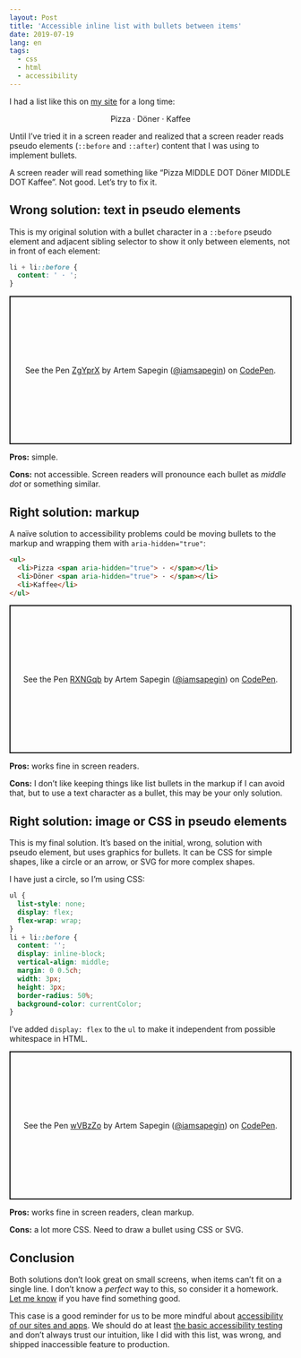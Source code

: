 ```yaml
---
layout: Post
title: 'Accessible inline list with bullets between items'
date: 2019-07-19
lang: en
tags:
  - css
  - html
  - accessibility
---
```


I had a list like this on [my site](https://sapegin.me/) for a long time:

<p style="text-align:center">Pizza · Döner · Kaffee</p>

Until I’ve tried it in a screen reader and realized that a screen reader reads pseudo elements (`::before` and `::after`) content that I was using to implement bullets.

A screen reader will read something like “Pizza MIDDLE DOT Döner MIDDLE DOT Kaffee”. Not good. Let’s try to fix it.

## Wrong solution: text in pseudo elements

This is my original solution with a bullet character in a `::before` pseudo element and adjacent sibling selector to show it only between elements, not in front of each element:

```css
li + li::before {
  content: ' · ';
}
```

<p class="codepen" data-height="265" data-theme-id="light" data-default-tab="css,result" data-user="iamsapegin" data-slug-hash="ZgYprX" style="height: 265px; box-sizing: border-box; display: flex; align-items: center; justify-content: center; border: 2px solid; margin: 1em 0; padding: 1em;" data-pen-title="ZgYprX">
  <span>See the Pen <a href="https://codepen.io/iamsapegin/pen/ZgYprX/">
  ZgYprX</a> by Artem Sapegin (<a href="https://codepen.io/iamsapegin">@iamsapegin</a>)
  on <a href="https://codepen.io">CodePen</a>.</span>
</p>
<script async src="https://static.codepen.io/assets/embed/ei.js"></script>

**Pros:** simple.

**Cons:** not accessible. Screen readers will pronounce each bullet as _middle dot_ or something similar.

## Right solution: markup

A naïve solution to accessibility problems could be moving bullets to the markup and wrapping them with `aria-hidden="true"`:

```html
<ul>
  <li>Pizza <span aria-hidden="true"> · </span></li>
  <li>Döner <span aria-hidden="true"> · </span></li>
  <li>Kaffee</li>
</ul>
```

<p class="codepen" data-height="265" data-theme-id="light" data-default-tab="html,result" data-user="iamsapegin" data-slug-hash="RXNGqb" style="height: 265px; box-sizing: border-box; display: flex; align-items: center; justify-content: center; border: 2px solid; margin: 1em 0; padding: 1em;" data-pen-title="RXNGqb">
  <span>See the Pen <a href="https://codepen.io/iamsapegin/pen/RXNGqb/">
  RXNGqb</a> by Artem Sapegin (<a href="https://codepen.io/iamsapegin">@iamsapegin</a>)
  on <a href="https://codepen.io">CodePen</a>.</span>
</p>
<script async src="https://static.codepen.io/assets/embed/ei.js"></script>

**Pros:** works fine in screen readers.

**Cons:** I don’t like keeping things like list bullets in the markup if I can avoid that, but to use a text character as a bullet, this may be your only solution.

## Right solution: image or CSS in pseudo elements

This is my final solution. It’s based on the initial, wrong, solution with pseudo element, but uses graphics for bullets. It can be CSS for simple shapes, like a circle or an arrow, or SVG for more complex shapes.

I have just a circle, so I’m using CSS:

```css
ul {
  list-style: none;
  display: flex;
  flex-wrap: wrap;
}
li + li::before {
  content: '';
  display: inline-block;
  vertical-align: middle;
  margin: 0 0.5ch;
  width: 3px;
  height: 3px;
  border-radius: 50%;
  background-color: currentColor;
}
```

I’ve added `display: flex` to the `ul` to make it independent from possible whitespace in HTML.

<p class="codepen" data-height="265" data-theme-id="light" data-default-tab="css,result" data-user="iamsapegin" data-slug-hash="wVBzZo" style="height: 265px; box-sizing: border-box; display: flex; align-items: center; justify-content: center; border: 2px solid; margin: 1em 0; padding: 1em;" data-pen-title="wVBzZo">
  <span>See the Pen <a href="https://codepen.io/iamsapegin/pen/wVBzZo/">
  wVBzZo</a> by Artem Sapegin (<a href="https://codepen.io/iamsapegin">@iamsapegin</a>)
  on <a href="https://codepen.io">CodePen</a>.</span>
</p>
<script async src="https://static.codepen.io/assets/embed/ei.js"></script>

**Pros:** works fine in screen readers, clean markup.

**Cons:** a lot more CSS. Need to draw a bullet using CSS or SVG.

## Conclusion

Both solutions don’t look great on small screens, when items can’t fit on a single line. I don’t know a _perfect_ way to this, so consider it a homework. [Let me know](https://twitter.com/iamsapegin) if you have find something good.

This case is a good reminder for us to be more mindful about [accessibility of our sites and apps](https://web.dev/accessible). We should do at least [the basic accessibility testing](https://daverupert.com/2018/07/assistive-technologies-i-test-with/) and don’t always trust our intuition, like I did with this list, was wrong, and shipped inaccessible feature to production.
